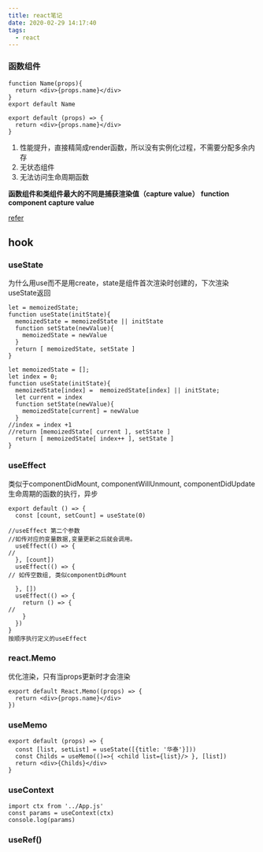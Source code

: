 ```yaml
---
title: react笔记
date: 2020-02-29 14:17:40
tags:
  - react
---
```


### 函数组件
```
function Name(props){
  return <div>{props.name}</div>
}
export default Name
```
```aidl
export default (props) => {
  return <div>{props.name}</div>
}
```
1. 性能提升，直接精简成render函数，所以没有实例化过程，不需要分配多余内存
2. 无状态组件
3. 无法访问生命周期函数


**函数组件和类组件最大的不同是捕获渲染值（capture value）**
**function component capture value**

[refer](https://segmentfault.com/a/1190000018660625?utm_source=tag-newest)

## hook
### useState
为什么用use而不是用create，state是组件首次渲染时创建的，下次渲染useState返回
```aidl
let = memoizedState;
function useState(initState){
  memoizedState = memoizedState || initState
  function setState(newValue){
    memoizedState = newValue
  }
  return [ memoizedState, setState ]
}
```

```aidl
let memoizedState = [];
let index = 0;
function useState(initState){
  memoizedState[index] =  memoizedState[index] || initState;
  let current = index
  function setState(newValue){
    memoizedState[current] = newValue
  }
//index = index +1 
//return [memoizedState[ current ], setState ]  
  return [ memoizedState[ index++ ], setState ]
}

```
### useEffect
类似于componentDidMount, componentWillUnmount, 
componentDidUpdate生命周期的函数的执行，异步
```aidl
export default () => {
  const [count, setCount] = useState(0)
  
//useEffect 第二个参数
//如传对应的变量数据,变量更新之后就会调用。  
  useEffect(() => {
//    
  }, [count])
  useEffect(() => {
// 如传空数组, 类似componentDidMount

  }, [])
  useEffect(() => {
    return () => {
//      
    }
  })
}
按顺序执行定义的useEffect

```
### react.Memo
优化渲染，只有当props更新时才会渲染
```aidl
export default React.Memo((props) => {
  return <div>{props.name}</div>
})
```

### useMemo

```aidl
export default (props) => {
  const [list, setList] = useState([{title: '华泰'}]))
  const Childs = useMemo(()=>{ <child list={list}/> }, [list])
  return <div>{Childs}</div>
}
```

### useContext
```aidl
import ctx from '../App.js'
const params = useContext(ctx)
console.log(params)

```

### useRef()

